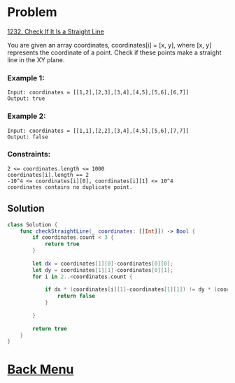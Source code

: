 # Problem
[1232. Check If It Is a Straight Line](https://leetcode.com/problems/check-if-it-is-a-straight-line/)

You are given an array coordinates, coordinates[i] = [x, y], where [x, y] represents the coordinate of a point. Check if these points make a straight line in the XY plane.

 

 

### Example 1:


```
Input: coordinates = [[1,2],[2,3],[3,4],[4,5],[5,6],[6,7]]
Output: true
```
### Example 2:


```
Input: coordinates = [[1,1],[2,2],[3,4],[4,5],[5,6],[7,7]]
Output: false
 ```

### Constraints:
```
2 <= coordinates.length <= 1000
coordinates[i].length == 2
-10^4 <= coordinates[i][0], coordinates[i][1] <= 10^4
coordinates contains no duplicate point.
```

## Solution

```Swift
class Solution {
    func checkStraightLine(_ coordinates: [[Int]]) -> Bool {
        if coordinates.count < 3 {
            return true
        }
        
        let dx = coordinates[1][0]-coordinates[0][0];
        let dy = coordinates[1][1]-coordinates[0][1];
        for i in 2..<coordinates.count {
            
            if dx * (coordinates[i][1]-coordinates[1][1]) != dy * (coordinates[i][0]-coordinates[1][0]) {
                return false
            }
            
        }
        
        return true
    }
}
```


# [Back Menu](/README.md#1232-Check-If-It-Is-A-Straight-Line)